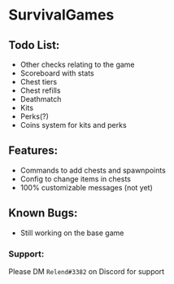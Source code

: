 # SurvivalGames
## Todo List:
- Other checks relating to the game
- Scoreboard with stats
- Chest tiers
- Chest refills
- Deathmatch
- Kits
- Perks(?)
- Coins system for kits and perks

## Features:
- Commands to add chests and spawnpoints
- Config to change items in chests
- 100% customizable messages (not yet)

## Known Bugs:
- Still working on the base game

### Support:
Please DM `Relend#3382` on Discord for support